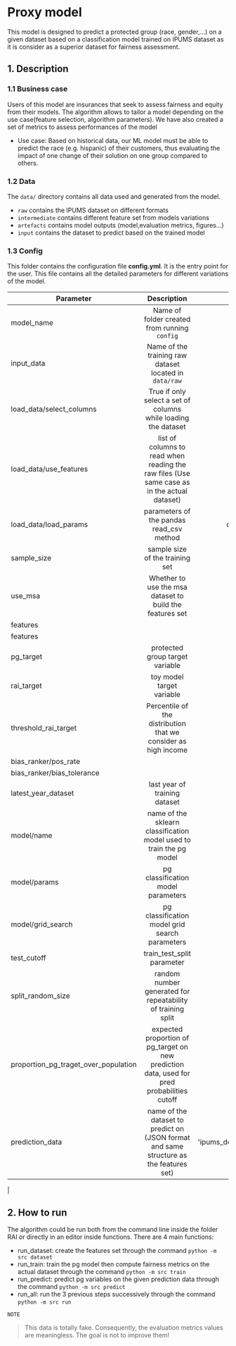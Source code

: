 # Proxy model

This model is designed to predict a protected group (race, gender,...) on a given dataset based on a classification model trained on 
IPUMS dataset as it is consider as a superior dataset for fairness assessment. 

## 1. Description

### 1.1 Business case

Users of this model are insurances that seek to assess fairness and equity from their models. The
algorithm allows to tailor a model depending on the use case(feature selection, algorithm parameters).
We have also created a set of metrics to assess performances of the model

- Use case:
Based on historical data, our ML model must be able to predict the race (e.g. hispanic) of their customers,
thus evaluating the impact of one change of their solution on one group compared to others. 

### 1.2 Data

The `data/` directory contains all data used and generated from the model.
 
- `raw` contains the IPUMS dataset on different formats
- `intermediate` contains different feature set from models variations
- `artefacts` contains model outputs (model,evaluation metrics, figures...)
- `input` contains the dataset to predict based on the trained model 

### 1.3 Config

This folder contains the configuration file **config.yml**. It is the entry point for the user. This 
file contains all the detailed parameters for different variations of the model. 


| Parameter   |     Description     |  Values |
|----------|:-------------:|------:|
| model_name |  Name of folder created from running `config` | proxy_model_hispanic_income |
| input_data |    Name of the training raw dataset located in `data/raw`   |   usa_00004.csv.gz |
| load_data/select_columns | True if only select a set of columns while loading the dataset |   True/False |
| load_data/use_features | list of columns to read when reading the raw files (Use same case as in the actual dataset) |    - AGE, -EDUC |
| load_data/load_params | parameters of the pandas read_csv method | compression: 'gzip', header: 0, sep: ',' |
| sample_size | sample size of the training set | 200000 |
| use_msa | Whether to use the msa dataset to build the features set | True |
| features |  |  |
| features |  |  |
| pg_target | protected group target variable | 'hispanic','black' |
| rai_target | toy model target variable | 'inctot' |
| threshold_rai_target | Percentile of the distribution that we consider as high income |  |
| bias_ranker/pos_rate |  |  |
| bias_ranker/bias_tolerance |  |  |
| latest_year_dataset | last year of training dataset | 2019 |
| model/name | name of the sklearn classification model used to train the pg model | 'LGBMClassifier' |
| model/params | pg classification model parameters | max_depth: 3 n_estimators: 1000 |
| model/grid_search | pg classification model grid search parameters  | n_estimators:  [100,200,400] |
| test_cutoff | train_test_split parameter | 0.8 |
| split_random_size | random number generated for repeatability of training split | 42 |
| proportion_pg_traget_over_population | expected proportion of pg_target on new prediction data, used for pred probabilities cutoff  | 0.1 |
| prediction_data | name of the dataset to predict on (JSON format and same structure as the features set) | 'ipums_default_met_sex_age_marst_educ.json' |
| 

## 2. How to run

The algorithm could be run both from the command line inside the folder RAI or directly in an editor inside functions. 
There are 4 main functions:
- run_dataset: create the features set through the command `python -m src dataset`
- run_train: train the pg model then compute fairness metrics on the actual dataset through the command `python -m src train`
- run_predict: predict pg variables on the given prediction data through the command `python -m src predict`
- run_all: run the 3 previous steps successively through the command `python -m src run`

`NOTE`

> This data is totally fake. Consequently, the evaluation metrics values are meaningless. The goal is not to improve them!
